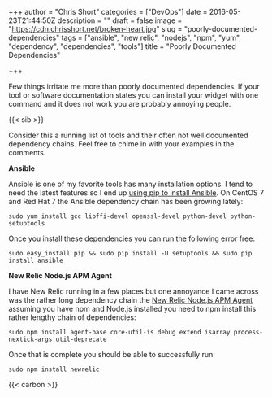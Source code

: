+++
author = "Chris Short"
categories = ["DevOps"]
date = 2016-05-23T21:44:50Z
description = ""
draft = false
image = "https://cdn.chrisshort.net/broken-heart.jpg"
slug = "poorly-documented-dependencies"
tags = ["ansible", "new relic", "nodejs", "npm", "yum", "dependency", "dependencies", "tools"]
title = "Poorly Documented Dependencies"

+++

Few things irritate me more than poorly documented dependencies. If your tool or software documentation states you can install your widget with one command and it does not work you are probably annoying people.

{{< sib >}}

Consider this a running list of tools and their often not well documented dependency chains. Feel free to chime in with your examples in the comments.

**Ansible**

Ansible is one of my favorite tools has many installation options. I tend to need the latest features so I end up [using pip to install Ansible](http://docs.ansible.com/ansible/intro_installation.html#latest-releases-via-pip). On CentOS 7 and Red Hat 7 the Ansible dependency chain has been growing lately:

`sudo yum install gcc libffi-devel openssl-devel python-devel python-setuptools`

Once you install these dependencies you can run the following error free:

`sudo easy_install pip && sudo pip install -U setuptools && sudo pip install ansible`

**New Relic Node.js APM Agent**

I have New Relic running in a few places but one annoyance I came across was the rather long dependency chain the [New Relic Node.js APM Agent](https://docs.newrelic.com/docs/agents/nodejs-agent/installation-configuration/install-maintain-nodejs) assuming you have npm and Node.js installed you need to npm install this rather lengthy chain of dependencies:

`sudo npm install agent-base core-util-is debug extend isarray process-nextick-args util-deprecate`

Once that is complete you should be able to successfully run:

`sudo npm install newrelic`

{{< carbon >}}
